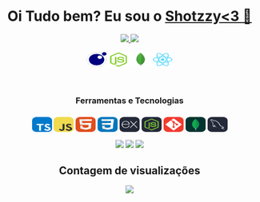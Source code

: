   
  <h1 align="center">
    Oi Tudo bem? Eu sou o 
    <a href="https://instagram.com/luanoliveira7ofc">Shotzzy<3 🥰</a>
  </h1>

<div align="center">
  <a href="https://github.com/Shotzzy157">
  <img height="150em" src="https://github-readme-stats.vercel.app/api?username=Shotzzy157&show_icons=true&theme=dark&include_all_commits=true&count_private=true"/>
  <img height="150em" src="https://github-readme-stats.vercel.app/api/top-langs/?username=Shotzzy157&layout=compact&langs_count=7&theme=dark"/>
 </a>
</div>

<div align="center" valign="center"><br>
   <img align="center" alt="CSS" height="30" width="40" src="https://raw.githubusercontent.com/devicons/devicon/master/icons/lua/lua-original.svg">
  <img align="center" alt="nodejs" height="30" width="40" src="https://raw.githubusercontent.com/devicons/devicon/master/icons/nodejs/nodejs-original.svg">
  <img align="center" alt="CSS" height="30" width="40" src="https://raw.githubusercontent.com/devicons/devicon/master/icons/mongodb/mongodb-original.svg">
  <img align="center" alt="CSS" height="30" width="40" src="https://raw.githubusercontent.com/devicons/devicon/master/icons/react/react-original.svg">
</div><br>

<div align="center" valign="center"><br>
  <h3>Ferramentas e Tecnologias<h3/>

  <img align="center"  height="30" width="40" src="https://github.com/tandpfun/skill-icons/blob/main/icons/TypeScript.svg">
  <img align="center"  height="30" width="40" src="https://github.com/tandpfun/skill-icons/blob/main/icons/JavaScript.svg">
  <img align="center"  height="30" width="40" src="https://github.com/tandpfun/skill-icons/blob/main/icons/HTML.svg">
  <img align="center"  height="30" width="40" src="https://github.com/tandpfun/skill-icons/blob/main/icons/CSS.svg">
    <img align="center"  height="30" width="40" src="https://github.com/tandpfun/skill-icons/blob/main/icons/ExpressJS-Dark.svg">
  <img align="center"  height="30" width="40" src="https://github.com/tandpfun/skill-icons/blob/main/icons/NodeJS-Dark.svg">
  <img align="center"  height="30" width="40" src="https://github.com/tandpfun/skill-icons/blob/main/icons/Git.svg">
<img align="center"  height="30" width="40" src="https://github.com/tandpfun/skill-icons/blob/main/icons/MongoDB.svg">
<img align="center"  height="30" width="40" src="https://github.com/tandpfun/skill-icons/blob/main/icons/MySQL-Dark.svg">
</div>
  
<div align="center">
  <a href="https://www.youtube.com/channel/UCabOjENmrcVjWQtsnAkVq9Q" target="_blank"><img src="https://img.shields.io/badge/YouTube-FF0000?style=for-the-badge&logo=youtube&logoColor=white" target="_blank"></a>
  <a href="https://instagram.com/luanoliveira7ofc" target="_blank"><img src="https://img.shields.io/badge/-Instagram-%23E4405F?style=for-the-badge&logo=instagram&logoColor=white" target="_blank"></a>
 <a href="https://discord.gg/jk3srqqfuy" target="_blank"><img src="https://img.shields.io/badge/Discord-7289DA?style=for-the-badge&logo=discord&logoColor=white" target="_blank"></a> 
<div align="center">

<section>
  <h2>Contagem de visualizações</h2>
  <img src="https://profile-counter.glitch.me/Shotzzy157/count.svg"/>
</section>
